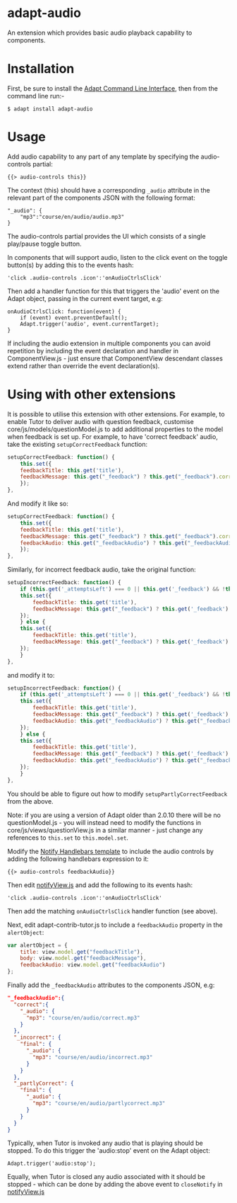 adapt-audio
===========

An extension which provides basic audio playback capability to components.

Installation
============

First, be sure to install the [Adapt Command Line Interface](https://github.com/cajones/adapt-cli), then from the command line run:-
```
$ adapt install adapt-audio
```
Usage
=====

Add audio capability to any part of any template by specifying the audio-controls partial:
```
{{> audio-controls this}}
```
The context (this) should have a corresponding `_audio` attribute in the relevant part of the components JSON with the following format:
```
"_audio": {
	"mp3":"course/en/audio/audio.mp3"
}
```
The audio-controls partial provides the UI which consists of a single play/pause toggle button.

In components that will support audio, listen to the click event on the toggle button(s) by adding this to the events hash:
```
'click .audio-controls .icon':'onAudioCtrlsClick'
```

Then add a handler function for this that triggers the 'audio' event on the Adapt object, passing in the current event target, e.g:
```
onAudioCtrlsClick: function(event) {
	if (event) event.preventDefault();
	Adapt.trigger('audio', event.currentTarget);
}
```
If including the audio extension in multiple components you can avoid repetition by including the event declaration and handler in ComponentView.js - just ensure that ComponentView descendant classes extend rather than override the event declaration(s).

Using with other extensions
===========================

It is possible to utilise this extension with other extensions. For example, to enable Tutor to deliver audio with question feedback, customise core/js/models/questionModel.js to add additional properties to the model when feedback is set up. For example, to have 'correct feedback' audio, take the existing `setupCorrectFeedback` function:

```js
setupCorrectFeedback: function() {
    this.set({
	feedbackTitle: this.get('title'),
	feedbackMessage: this.get("_feedback") ? this.get("_feedback").correct : ""
    });
},
```
And modify it like so:
```js
setupCorrectFeedback: function() {
    this.set({
	feedbackTitle: this.get('title'),
	feedbackMessage: this.get("_feedback") ? this.get("_feedback").correct : "",
	feedbackAudio: this.get("_feedbackAudio") ? this.get("_feedbackAudio").correct : {}
    });
},
```
Similarly, for incorrect feedback audio, take the original function:
```js
setupIncorrectFeedback: function() {
    if (this.get('_attemptsLeft') === 0 || this.get('_feedback') && !this.get('_feedback')._incorrect.notFinal) {
	this.set({
	    feedbackTitle: this.get('title'),
	    feedbackMessage: this.get("_feedback") ? this.get('_feedback')._incorrect.final : ""
	});
    } else {
	this.set({
	    feedbackTitle: this.get('title'),
	    feedbackMessage: this.get("_feedback") ? this.get('_feedback')._incorrect.notFinal : ""
	});
    }
},
```
and modify it to:
```js
setupIncorrectFeedback: function() {
    if (this.get('_attemptsLeft') === 0 || this.get('_feedback') && !this.get('_feedback')._incorrect.notFinal) {
	this.set({
	    feedbackTitle: this.get('title'),
	    feedbackMessage: this.get("_feedback") ? this.get('_feedback')._incorrect.final : "",
	    feedbackAudio: this.get("_feedbackAudio") ? this.get("_feedbackAudio")._incorrect.final : {}
	});
    } else {
	this.set({
	    feedbackTitle: this.get('title'),
	    feedbackMessage: this.get("_feedback") ? this.get('_feedback')._incorrect.notFinal : "",
	    feedbackAudio: this.get("_feedbackAudio") ? this.get("_feedbackAudio")._incorrect.notFinal : {}
	});
    }
},
```
You should be able to figure out how to modify `setupPartlyCorrectFeedback` from the above.

Note: if you are using a version of Adapt older than 2.0.10 there will be no questionModel.js - you will instead need to modify the functions in core/js/views/questionView.js in a similar manner - just change any references to `this.set` to `this.model.set`.

Modify the [Notify Handlebars template](https://github.com/adaptlearning/adapt_framework/blob/master/src/core/templates/notify.hbs) to include the audio controls by adding the following handlebars expression to it:
```
{{> audio-controls feedbackAudio}}
```
Then edit [notifyView.js](https://github.com/adaptlearning/adapt_framework/blob/master/src/core/views/notifyView.js) and add the following to its events hash:
```
'click .audio-controls .icon':'onAudioCtrlsClick'
```
Then add the matching `onAudioCtrlsClick` handler function (see above).

Next, edit adapt-contrib-tutor.js to include a `feedbackAudio` property in the `alertObject`:
```js
var alertObject = {
    title: view.model.get("feedbackTitle"),
    body: view.model.get("feedbackMessage"),
    feedbackAudio: view.model.get("feedbackAudio")
};
```
Finally add the `_feedbackAudio` attributes to the components JSON, e.g:
```json
"_feedbackAudio":{
  "correct":{
    "_audio": {
      "mp3": "course/en/audio/correct.mp3"
    }
  },
  "_incorrect": {
    "final": {
      "_audio": {
        "mp3": "course/en/audio/incorrect.mp3"
      }
    }
  },
  "_partlyCorrect": {
    "final": {
      "_audio": {
        "mp3": "course/en/audio/partlycorrect.mp3"
      }
    }
  }
}
```

Typically, when Tutor is invoked any audio that is playing should be stopped. To do this trigger the 'audio:stop' event on the Adapt object:
```
Adapt.trigger('audio:stop');
```
Equally, when Tutor is closed any audio associated with it should be stopped - which can be done by adding the above event to `closeNotify` in [notifyView.js](https://github.com/adaptlearning/adapt_framework/blob/master/src/core/views/notifyView.js)
